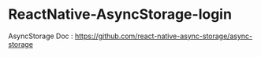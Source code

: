 # ReactNative-AsyncStorage-login

AsyncStorage Doc : https://github.com/react-native-async-storage/async-storage

